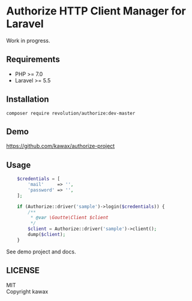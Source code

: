 # Authorize HTTP Client Manager for Laravel

Work in progress.

## Requirements
- PHP >= 7.0
- Laravel >= 5.5

## Installation

```
composer require revolution/authorize:dev-master
```

## Demo
https://github.com/kawax/authorize-project

## Usage
```php
    $credentials = [
        'mail'     => '',
        'password' => '',
    ];

    if (Authorize::driver('sample')->login($credentials)) {
        /**
         * @var \Goutte\Client $client
         */
        $client = Authorize::driver('sample')->client();
        dump($client);
    }
```

See demo project and docs.


## LICENSE
MIT  
Copyright kawax
